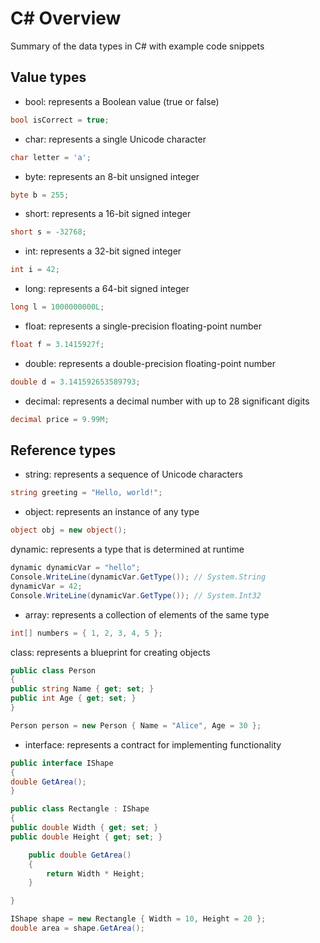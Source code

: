 # C# Overview

Summary of the data types in C# with example code snippets

## Value types

- bool: represents a Boolean value (true or false)

```cs
bool isCorrect = true;
```

- char: represents a single Unicode character

```cs
char letter = 'a';
```

- byte: represents an 8-bit unsigned integer

```cs
byte b = 255;
```

- short: represents a 16-bit signed integer

```cs
short s = -32768;
```

- int: represents a 32-bit signed integer

```cs
int i = 42;
```

- long: represents a 64-bit signed integer

```cs
long l = 1000000000L;
```

- float: represents a single-precision floating-point number

```cs
float f = 3.1415927f;
```

- double: represents a double-precision floating-point number

```cs
double d = 3.141592653589793;
```

- decimal: represents a decimal number with up to 28 significant digits

```cs
decimal price = 9.99M;
```

## Reference types

- string: represents a sequence of Unicode characters

```cs
string greeting = "Hello, world!";
```

- object: represents an instance of any type

```cs
object obj = new object();
```

dynamic: represents a type that is determined at runtime

```cs
dynamic dynamicVar = "hello";
Console.WriteLine(dynamicVar.GetType()); // System.String
dynamicVar = 42;
Console.WriteLine(dynamicVar.GetType()); // System.Int32
```

- array: represents a collection of elements of the same type

```cs
int[] numbers = { 1, 2, 3, 4, 5 };
```

class: represents a blueprint for creating objects

```cs
public class Person
{
public string Name { get; set; }
public int Age { get; set; }
}

Person person = new Person { Name = "Alice", Age = 30 };
```

- interface: represents a contract for implementing functionality

```csharp
public interface IShape
{
double GetArea();
}

public class Rectangle : IShape
{
public double Width { get; set; }
public double Height { get; set; }

    public double GetArea()
    {
        return Width * Height;
    }

}

IShape shape = new Rectangle { Width = 10, Height = 20 };
double area = shape.GetArea();
```
